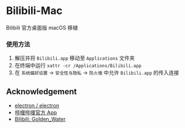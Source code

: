 # Bilibili-Mac
 Bilibili 官方桌面版 macOS 移植

### 使用方法
1. 解压并将 `Bilibili.app` 移动至 `Applications` 文件夹
2. 在终端中运行 `xattr -cr /Applications/Bilibili.app`
3. 在 `系统偏好设置` -> `安全性与隐私` -> `防火墙` 中允许 `Bilibili.app` 的传入连接

## Acknowledgement
* [electron / electron](https://github.com/electron/electron)
* [哔哩哔哩官方 App](https://app.bilibili.com)
* [Bilibili: Golden_Water](https://space.bilibili.com/41925356)
